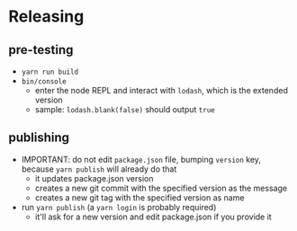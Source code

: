 # Releasing

## pre-testing
- `yarn run build`
- `bin/console`
  - enter the node REPL and interact with `lodash`, which is the extended version
  - sample: `lodash.blank(false)` should output `true`


## publishing
- IMPORTANT: do not edit `package.json` file, bumping `version` key, because `yarn publish` will already do that
  - it updates package.json version
  - creates a new git commit with the specified version as the message
  - creates a new git tag with the specified version as name
- run `yarn publish` (a `yarn login` is probably required)
  + it'll ask for a new version and edit package.json if you provide it
